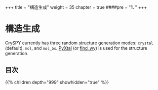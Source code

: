 +++
title = "構造生成"
weight = 35
chapter = true
####pre = "<b>1. </b>"
+++

# 構造生成

CrySPY currently has three random structure generation modes: `crystal` (default), `mol`, and `mol_bs`.
[PyXtal](https://github.com/qzhu2017/PyXtal)<i class="fas fa-external-link-alt"></i> (or [find_wy](https://github.com/nim-hrkn/find_wy)<i class="fas fa-external-link-alt"></i>) is used for the structure generation.


## 目次

{{% children depth="999" showhidden="true" %}}

